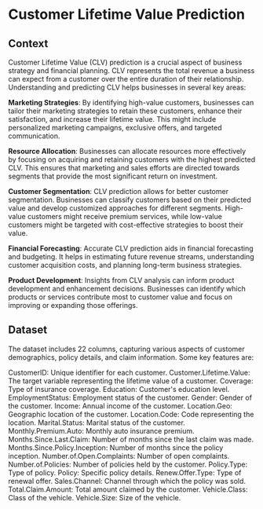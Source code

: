 # **Customer Lifetime Value Prediction**
## **Context**

Customer Lifetime Value (CLV) prediction is a crucial aspect of business strategy and financial planning. CLV represents the total revenue a business can expect from a customer over the entire duration of their relationship. Understanding and predicting CLV helps businesses in several key areas:

**Marketing Strategies**: By identifying high-value customers, businesses can tailor their marketing strategies to retain these customers, enhance their satisfaction, and increase their lifetime value. This might include personalized marketing campaigns, exclusive offers, and targeted communication.

**Resource Allocation**: Businesses can allocate resources more effectively by focusing on acquiring and retaining customers with the highest predicted CLV. This ensures that marketing and sales efforts are directed towards segments that provide the most significant return on investment.

**Customer Segmentation**: CLV prediction allows for better customer segmentation. Businesses can classify customers based on their predicted value and develop customized approaches for different segments. High-value customers might receive premium services, while low-value customers might be targeted with cost-effective strategies to boost their value.

**Financial Forecasting**: Accurate CLV prediction aids in financial forecasting and budgeting. It helps in estimating future revenue streams, understanding customer acquisition costs, and planning long-term business strategies.

**Product Development**: Insights from CLV analysis can inform product development and enhancement decisions. Businesses can identify which products or services contribute most to customer value and focus on improving or expanding those offerings.

## Dataset
The dataset includes 22 columns, capturing various aspects of customer demographics, policy details, and claim information. Some key features are:

CustomerID: Unique identifier for each customer.
Customer.Lifetime.Value: The target variable representing the lifetime value of a customer.
Coverage: Type of insurance coverage.
Education: Customer's education level.
EmploymentStatus: Employment status of the customer.
Gender: Gender of the customer.
Income: Annual income of the customer.
Location.Geo: Geographic location of the customer.
Location.Code: Code representing the location.
Marital.Status: Marital status of the customer.
Monthly.Premium.Auto: Monthly auto insurance premium.
Months.Since.Last.Claim: Number of months since the last claim was made.
Months.Since.Policy.Inception: Number of months since the policy inception.
Number.of.Open.Complaints: Number of open complaints.
Number.of.Policies: Number of policies held by the customer.
Policy.Type: Type of policy.
Policy: Specific policy details.
Renew.Offer.Type: Type of renewal offer.
Sales.Channel: Channel through which the policy was sold.
Total.Claim.Amount: Total amount claimed by the customer.
Vehicle.Class: Class of the vehicle.
Vehicle.Size: Size of the vehicle.
